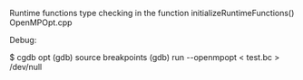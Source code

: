 Runtime functions type checking in the function initializeRuntimeFunctions() OpenMPOpt.cpp

Debug:

$ cgdb opt
(gdb) source breakpoints
(gdb) run --openmpopt < test.bc > /dev/null

